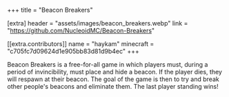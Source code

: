 +++
title = "Beacon Breakers"

[extra]
header = "assets/images/beacon_breakers.webp"
link = "https://github.com/NucleoidMC/Beacon-Breakers"

[[extra.contributors]]
name = "haykam"
minecraft = "c705fc7d09624d1e905bb83d81d9b4ec"
+++

Beacon Breakers is a free-for-all game in which players must, during a period of invincibility, must place and hide a beacon. If the player dies, they will respawn at their beacon. The goal of the game is then to try and break other people's beacons and eliminate them. The last player standing wins!
